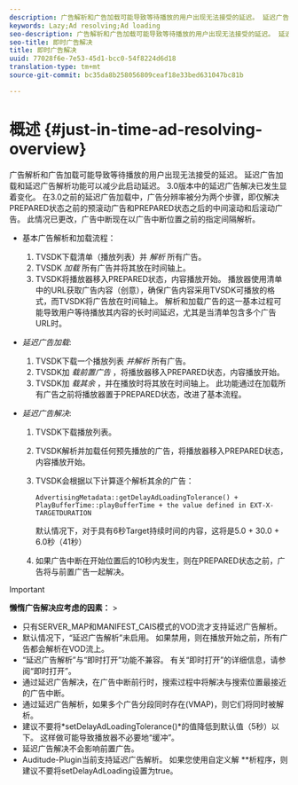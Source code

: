 ```yaml
---
description: 广告解析和广告加载可能导致等待播放的用户出现无法接受的延迟。 延迟广告加载和延迟广告解析功能可以减少此启动延迟。 3.0版本中的延迟广告解决已发生显着变化。 在3.0之前的延迟广告加载中，广告分辨率被分为两个步骤，即仅解决PREPARED状态之前的预滚动广告和PREPARED状态之后的中间滚动和后滚动广告。 此情况已更改，广告中断现在以广告中断位置之前的指定间隔解析。
keywords: Lazy;Ad resolving;Ad loading
seo-description: 广告解析和广告加载可能导致等待播放的用户出现无法接受的延迟。 延迟广告加载和延迟广告解析功能可以减少此启动延迟。 3.0版本中的延迟广告解决已发生显着变化。 在3.0之前的延迟广告加载中，广告分辨率被分为两个步骤，即仅解决PREPARED状态之前的预滚动广告和PREPARED状态之后的中间滚动和后滚动广告。 此情况已更改，广告中断现在以广告中断位置之前的指定间隔解析。
seo-title: 即时广告解决
title: 即时广告解决
uuid: 77028f6e-7e53-45d1-bcc0-54f8224d6d18
translation-type: tm+mt
source-git-commit: bc35da8b258056809ceaf18e33bed631047bc81b

---
```



# 概述 {#just-in-time-ad-resolving-overview}

广告解析和广告加载可能导致等待播放的用户出现无法接受的延迟。 延迟广告加载和延迟广告解析功能可以减少此启动延迟。 3.0版本中的延迟广告解决已发生显着变化。 在3.0之前的延迟广告加载中，广告分辨率被分为两个步骤，即仅解决PREPARED状态之前的预滚动广告和PREPARED状态之后的中间滚动和后滚动广告。 此情况已更改，广告中断现在以广告中断位置之前的指定间隔解析。

* 基本广告解析和加载流程：

   1. TVSDK下载清单（播放列表）并 *解析* 所有广告。
   1. TVSDK *加载* 所有广告并将其放在时间轴上。
   1. TVSDK将播放器移入PREPARED状态，内容播放开始。
   播放器使用清单中的URL获取广告内容（创意），确保广告内容采用TVSDK可播放的格式，而TVSDK将广告放在时间轴上。 解析和加载广告的这一基本过程可能导致用户等待播放其内容的长时间延迟，尤其是当清单包含多个广告URL时。

* *延迟广告加载*:

   1. TVSDK下载一个播放列表 *并解析* 所有广告。
   1. TVSDK加 *载前置广告* ，将播放器移入PREPARED状态，内容播放开始。
   1. TVSDK加 *载其余* ，并在播放时将其放在时间轴上。
   此功能通过在加载所有广告之前将播放器置于PREPARED状态，改进了基本流程。

* *延迟广告解决*:

   1. TVSDK下载播放列表。
   1. TVSDK解析并加载任何预先播放的广告，将播放器移入PREPARED状态，内容播放开始。
   1. TVSDK会根据以下计算逐个解析其余的广告：

      `AdvertisingMetadata::getDelayAdLoadingTolerance() + PlayBufferTime::playBufferTime + the value defined in EXT-X-TARGETDURATION`

      默认情况下，对于具有6秒Target持续时间的内容，这将是5.0 + 30.0 + 6.0秒（41秒）

   1. 如果广告中断在开始位置后的10秒内发生，则在PREPARED状态之前，广告将与前置广告一起解决。

>[!IMPORTANT]
>
>**懒惰广告解决应考虑的因素：** >
>* 只有SERVER_MAP和MANIFEST_CAIS模式的VOD流才支持延迟广告解析。
>* 默认情况下，“延迟广告解析”未启用。 如果禁用，则在播放开始之前，所有广告都会解析在VOD流上。
>* “延迟广告解析”与“即时打开”功能不兼容。 有关“即时打开”的详细信息，请参阅“即时打开”。
>* 通过延迟广告解决，在广告中断前行时，搜索过程中将解决与搜索位置最接近的广告中断。
>* 通过延迟广告解析，如果多个广告分段同时存在(VMAP)，则它们将同时被解析。
>* 建议不要将*setDelayAdLoadingTolerance()*的值降低到默认值（5秒）以下。 这样做可能导致播放器不必要地“缓冲”。
>* 延迟广告解决不会影响前置广告。
>* Auditude-Plugin当前支持延迟广告解析。 如果您使用自定义解 **&#x200B;析程序，则建议不要将setDelayAdLoading设置为true。
>



